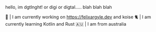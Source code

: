 hello, im dgtlnght! or digi or digtal..... blah blah blah


💾 | I am currently working on https://felixargyle.dev and koise
🐈 | I am currently learning Kotlin and Rust
🇦🇺 | I am from australia

